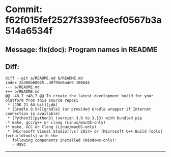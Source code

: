 # Commit: f62f015fef2527f3393feecf0567b3a514a6534f
## Message: fix(doc): Program names in README
## Diff:
```
diff --git a/README.md b/README.md
index 2a366b68025..d0f95e6a4e9 100644
--- a/README.md
+++ b/README.md
@@ -48,7 +48,7 @@ To create the latest development build for your platform from this source reposi
 * [JDK 21 64-bit][jdk]
 * [Gradle 8.5+][gradle] (or provided Gradle wrapper if Internet connection is available)
 * [Python3][python3] (version 3.9 to 3.13) with bundled pip
-* make, gcc/g++ or clang (Linux/macOS-only)
+* make, GCC or Clang (Linux/macOS-only)
 * [Microsoft Visual Studio][vs] 2017+ or [Microsoft C++ Build Tools][vcbuildtools] with the
   following components installed (Windows-only):
   - MSVC
```
-----------------------------------
